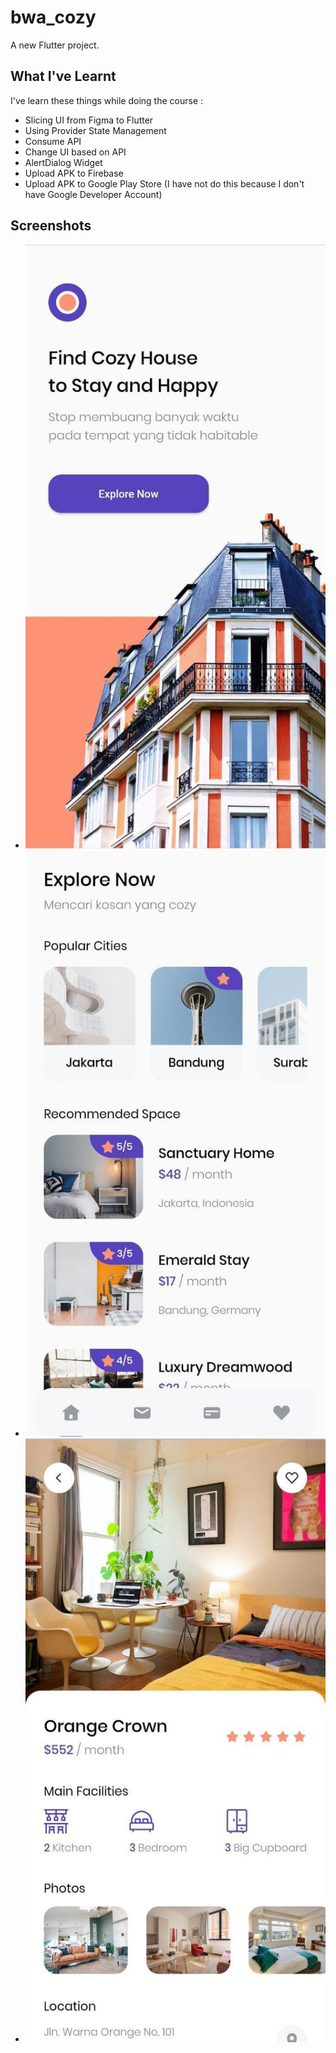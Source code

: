 # bwa_cozy

A new Flutter project.

## What I've Learnt

I've learn these things while doing the course :
- Slicing UI from Figma to Flutter
- Using Provider State Management
- Consume API 
- Change UI based on API
- AlertDialog Widget
- Upload APK to Firebase
- Upload APK to Google Play Store (I have not do this because I don't have Google Developer Account)

## Screenshots


- ![SplashScreen](https://github.com/asrafilll/bwa_cozy/blob/master/assets/images/app_screenshot/splashscreen.jpg)
- ![HomeScreen](https://github.com/asrafilll/bwa_cozy/blob/master/assets/images/app_screenshot/homescreen.jpg)
- ![DetailScreen](https://github.com/asrafilll/bwa_cozy/blob/master/assets/images/app_screenshot/detailscreen.jpg)
